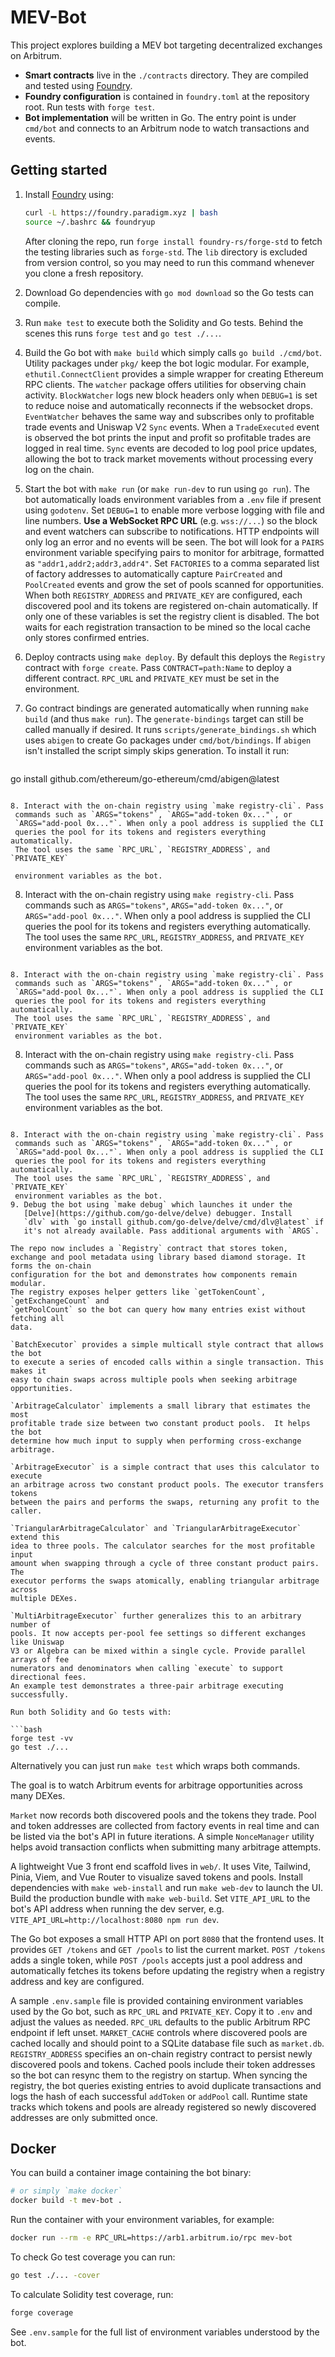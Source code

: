 # MEV-Bot

This project explores building a MEV bot targeting decentralized exchanges on Arbitrum.

- **Smart contracts** live in the `./contracts` directory. They are compiled and tested using [Foundry](https://github.com/foundry-rs/foundry).
- **Foundry configuration** is contained in `foundry.toml` at the repository root. Run tests with `forge test`.
- **Bot implementation** will be written in Go. The entry point is under `cmd/bot` and connects to an Arbitrum node to watch transactions and events.

## Getting started

1. Install [Foundry](https://book.getfoundry.sh/getting-started/installation) using:
   ```bash
   curl -L https://foundry.paradigm.xyz | bash
   source ~/.bashrc && foundryup
   ```
   After cloning the repo, run `forge install foundry-rs/forge-std` to fetch
   the testing libraries such as `forge-std`.
   The `lib` directory is excluded from version control, so you may need to
   run this command whenever you clone a fresh repository.
2. Download Go dependencies with `go mod download` so the Go tests can compile.
3. Run `make test` to execute both the Solidity and Go tests. Behind the scenes
   this runs `forge test` and `go test ./...`.
4. Build the Go bot with `make build` which simply calls `go build ./cmd/bot`.
   Utility packages under `pkg/` keep the bot logic modular. For example,
   `ethutil.ConnectClient` provides a simple wrapper for creating Ethereum RPC
   clients. The `watcher` package offers utilities for observing chain activity.
   `BlockWatcher` logs new block headers only when `DEBUG=1` is set to reduce
   noise and automatically reconnects if the websocket drops. `EventWatcher`
   behaves the same way and subscribes only to
   profitable trade events and Uniswap V2 `Sync` events. When a
   `TradeExecuted` event is observed the bot prints the input and profit so
   profitable trades are logged in real time. `Sync` events are decoded to
   log pool price updates, allowing the bot to track market movements without
   processing every log on the chain.
5. Start the bot with `make run` (or `make run-dev` to run using `go run`).
   The bot automatically loads environment variables from a `.env` file if
   present using `godotenv`. Set `DEBUG=1` to enable more verbose logging with
   file and line numbers. **Use a WebSocket RPC URL** (e.g. `wss://...`) so the
   block and event watchers can subscribe to notifications. HTTP endpoints will
   only log an error and no events will be seen. The bot will look for a `PAIRS`
   environment variable specifying pairs to monitor for arbitrage, formatted as
   `"addr1,addr2;addr3,addr4"`.
   Set `FACTORIES` to a comma separated list of factory addresses to
   automatically capture `PairCreated` and `PoolCreated` events and grow the
   set of pools scanned for opportunities. When both `REGISTRY_ADDRESS` and
   `PRIVATE_KEY` are configured, each discovered pool and its tokens are
   registered on-chain automatically. If only one of these variables is set the
   registry client is disabled. The bot waits for each registration transaction
   to be mined so the local cache only stores confirmed entries.
6. Deploy contracts using `make deploy`. By default this deploys the
   `Registry` contract with `forge create`. Pass `CONTRACT=path:Name` to
   deploy a different contract. `RPC_URL` and `PRIVATE_KEY` must be set in
   the environment.
7. Go contract bindings are generated automatically when running `make build`
   (and thus `make run`). The `generate-bindings` target can still be called
   manually if desired. It runs `scripts/generate_bindings.sh` which uses
   `abigen` to create Go packages under `cmd/bot/bindings`. If `abigen` isn't
   installed the script simply skips generation. To install it run:

   ```bash
  go install github.com/ethereum/go-ethereum/cmd/abigen@latest
  ```

8. Interact with the on-chain registry using `make registry-cli`. Pass
   commands such as `ARGS="tokens"`, `ARGS="add-token 0x..."`, or
   `ARGS="add-pool 0x..."`. When only a pool address is supplied the CLI
   queries the pool for its tokens and registers everything automatically.
   The tool uses the same `RPC_URL`, `REGISTRY_ADDRESS`, and `PRIVATE_KEY`

   environment variables as the bot.

````

8. Interact with the on-chain registry using `make registry-cli`. Pass
 commands such as `ARGS="tokens"`, `ARGS="add-token 0x..."`, or
 `ARGS="add-pool 0x..."`. When only a pool address is supplied the CLI
 queries the pool for its tokens and registers everything automatically.
 The tool uses the same `RPC_URL`, `REGISTRY_ADDRESS`, and `PRIVATE_KEY`
 environment variables as the bot.

````

8. Interact with the on-chain registry using `make registry-cli`. Pass
 commands such as `ARGS="tokens"`, `ARGS="add-token 0x..."`, or
 `ARGS="add-pool 0x..."`. When only a pool address is supplied the CLI
 queries the pool for its tokens and registers everything automatically.
 The tool uses the same `RPC_URL`, `REGISTRY_ADDRESS`, and `PRIVATE_KEY`
 environment variables as the bot.

````

8. Interact with the on-chain registry using `make registry-cli`. Pass
 commands such as `ARGS="tokens"`, `ARGS="add-token 0x..."`, or
 `ARGS="add-pool 0x..."`. When only a pool address is supplied the CLI
 queries the pool for its tokens and registers everything automatically.
 The tool uses the same `RPC_URL`, `REGISTRY_ADDRESS`, and `PRIVATE_KEY`
 environment variables as the bot.

````

8. Interact with the on-chain registry using `make registry-cli`. Pass
 commands such as `ARGS="tokens"`, `ARGS="add-token 0x..."`, or
 `ARGS="add-pool 0x..."`. When only a pool address is supplied the CLI
 queries the pool for its tokens and registers everything automatically.
 The tool uses the same `RPC_URL`, `REGISTRY_ADDRESS`, and `PRIVATE_KEY`
 environment variables as the bot.
9. Debug the bot using `make debug` which launches it under the
   [Delve](https://github.com/go-delve/delve) debugger. Install
   `dlv` with `go install github.com/go-delve/delve/cmd/dlv@latest` if
   it's not already available. Pass additional arguments with `ARGS`.

The repo now includes a `Registry` contract that stores token, exchange and pool metadata using library based diamond storage. It forms the on-chain
configuration for the bot and demonstrates how components remain modular.
The registry exposes helper getters like `getTokenCount`, `getExchangeCount` and
`getPoolCount` so the bot can query how many entries exist without fetching all
data.

`BatchExecutor` provides a simple multicall style contract that allows the bot
to execute a series of encoded calls within a single transaction. This makes it
easy to chain swaps across multiple pools when seeking arbitrage opportunities.

`ArbitrageCalculator` implements a small library that estimates the most
profitable trade size between two constant product pools.  It helps the bot
determine how much input to supply when performing cross-exchange arbitrage.

`ArbitrageExecutor` is a simple contract that uses this calculator to execute
an arbitrage across two constant product pools. The executor transfers tokens
between the pairs and performs the swaps, returning any profit to the caller.

`TriangularArbitrageCalculator` and `TriangularArbitrageExecutor` extend this
idea to three pools. The calculator searches for the most profitable input
amount when swapping through a cycle of three constant product pairs. The
executor performs the swaps atomically, enabling triangular arbitrage across
multiple DEXes.

`MultiArbitrageExecutor` further generalizes this to an arbitrary number of
pools. It now accepts per‑pool fee settings so different exchanges like Uniswap
V3 or Algebra can be mixed within a single cycle. Provide parallel arrays of fee
numerators and denominators when calling `execute` to support directional fees.
An example test demonstrates a three‑pair arbitrage executing successfully.

Run both Solidity and Go tests with:

```bash
forge test -vv
go test ./...
````

Alternatively you can just run `make test` which wraps both commands.

The goal is to watch Arbitrum events for arbitrage opportunities across many
DEXes.

`Market` now records both discovered pools and the tokens they trade. Pool and
token addresses are collected from factory events in real time and can be
listed via the bot's API in future iterations. A simple `NonceManager` utility
helps avoid transaction conflicts when submitting many arbitrage attempts.

A lightweight Vue 3 front end scaffold lives in `web/`. It uses Vite,
Tailwind, Pinia, Viem, and Vue Router to visualize saved tokens and pools.
Install dependencies with `make web-install` and run `make web-dev` to launch
the UI. Build the production bundle with `make web-build`. Set `VITE_API_URL`
to the bot's API address when running the dev server, e.g.
`VITE_API_URL=http://localhost:8080 npm run dev`.

The Go bot exposes a small HTTP API on port `8080` that the frontend uses. It
provides `GET /tokens` and `GET /pools` to list the current market. `POST /tokens`
adds a single token, while `POST /pools` accepts just a pool address and
automatically fetches its tokens before updating the registry when a registry
address and key are configured.

A sample `.env.sample` file is provided containing environment variables used by
the Go bot, such as `RPC_URL` and `PRIVATE_KEY`. Copy it to `.env` and adjust the
values as needed. `RPC_URL` defaults to the public Arbitrum RPC endpoint if left
unset. `MARKET_CACHE` controls where discovered pools are cached locally and
should point to a SQLite database file such as `market.db`. `REGISTRY_ADDRESS`
specifies an on-chain registry contract to persist newly discovered pools and
tokens. Cached pools include their token addresses so the bot can resync them to
the registry on startup. When syncing the registry,
the bot queries existing entries to avoid duplicate transactions and logs the
hash of each successful `addToken` or `addPool` call. Runtime state tracks which
tokens and pools are already registered so newly discovered addresses are only
submitted once.

## Docker

You can build a container image containing the bot binary:

```bash
# or simply `make docker`
docker build -t mev-bot .
```

Run the container with your environment variables, for example:

```bash
docker run --rm -e RPC_URL=https://arb1.arbitrum.io/rpc mev-bot
```

To check Go test coverage you can run:

```bash
go test ./... -cover
```

To calculate Solidity test coverage, run:

```bash
forge coverage
```

See `.env.sample` for the full list of environment variables understood by the
bot.
